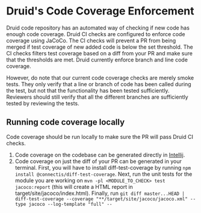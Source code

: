<!--
  ~ Licensed to the Apache Software Foundation (ASF) under one
  ~ or more contributor license agreements.  See the NOTICE file
  ~ distributed with this work for additional information
  ~ regarding copyright ownership.  The ASF licenses this file
  ~ to you under the Apache License, Version 2.0 (the
  ~ "License"); you may not use this file except in compliance
  ~ with the License.  You may obtain a copy of the License at
  ~
  ~   http://www.apache.org/licenses/LICENSE-2.0
  ~
  ~ Unless required by applicable law or agreed to in writing,
  ~ software distributed under the License is distributed on an
  ~ "AS IS" BASIS, WITHOUT WARRANTIES OR CONDITIONS OF ANY
  ~ KIND, either express or implied.  See the License for the
  ~ specific language governing permissions and limitations
  ~ under the License.
  -->

# Druid's Code Coverage Enforcement

Druid code repository has an automated way of checking if new code has enough code coverage. 
Druid CI checks are configured to enforce code coverage using JaCoCo. The CI checks will prevent a PR from being merged 
if test coverage of new added code is below the set threshold. The CI checks filters test coverage based on a diff from
your PR and make sure that the thresholds are met. Druid currently enforce branch and line code coverage.

However, do note that our current code coverage checks are merely smoke tests. They only verify that a line or branch 
of code has been called during the test, but not that the functionality has been tested sufficiently. 
Reviewers should still verify that all the different branches are sufficiently tested by reviewing the tests. 

## Running code coverage locally
Code coverage should be run locally to make sure the PR will pass Druid CI checks. 
1. Code coverage on the codebase can be generated directly in [Intellij](../intellij-setup.md#Set-Code-Coverage-Runner). 
2. Code coverage on just the diff of your PR can be generated in your terminal. First, you will have to install
diff-test-coverage by running `npm install @connectis/diff-test-coverage`. Next, run the unit tests
for the module you are working on `mvn -pl <MODULE_TO_CHECK> test jacoco:report` 
(this will create a HTML report in target/site/jacoco/index.html). Finally, run 
`git diff master...HEAD | diff-test-coverage --coverage "**/target/site/jacoco/jacoco.xml" --type jacoco --log-template "full" --`  
